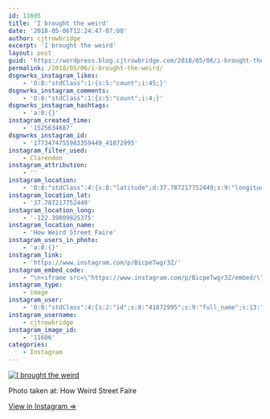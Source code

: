 ```yaml
---
id: 11605
title: 'I brought the weird'
date: '2018-05-06T12:24:47-07:00'
author: cjtrowbridge
excerpt: 'I brought the weird'
layout: post
guid: 'https://wordpress.blog.cjtrowbridge.com/2018/05/06/i-brought-the-weird/'
permalink: /2018/05/06/i-brought-the-weird/
dsgnwrks_instagram_likes:
    - 'O:8:"stdClass":1:{s:5:"count";i:45;}'
dsgnwrks_instagram_comments:
    - 'O:8:"stdClass":1:{s:5:"count";i:4;}'
dsgnwrks_instagram_hashtags:
    - 'a:0:{}'
instagram_created_time:
    - '1525634687'
dsgnwrks_instagram_id:
    - '1773474755983359449_41872995'
instagram_filter_used:
    - Clarendon
instagram_attribution:
    - ''
instagram_location:
    - 'O:8:"stdClass":4:{s:8:"latitude";d:37.787217752449;s:9:"longitude";d:-122.39809825375;s:4:"name";s:22:"How Weird Street Faire";s:2:"id";i:2633176;}'
instagram_location_lat:
    - '37.787217752449'
instagram_location_long:
    - '-122.39809825375'
instagram_location_name:
    - 'How Weird Street Faire'
instagram_users_in_photo:
    - 'a:0:{}'
instagram_link:
    - 'https://www.instagram.com/p/BicpeTwgr3Z/'
instagram_embed_code:
    - "\n<iframe src=\"https://www.instagram.com/p/BicpeTwgr3Z/embed/\" width=\"612\" height=\"710\" frameborder=\"0\" scrolling=\"no\" allowtransparency=\"true\" class=\"insta-image-embed\"></iframe>\n"
instagram_type:
    - image
instagram_user:
    - 'O:8:"stdClass":4:{s:2:"id";s:8:"41872995";s:9:"full_name";s:13:"CJ Trowbridge";s:15:"profile_picture";s:184:"https://scontent.cdninstagram.com/vp/0775d428d94dd24db966978e1f7c4c47/5CF4EA0B/t51.2885-19/s150x150/49719818_1996732167092496_2139941882996719616_n.jpg?_nc_ht=scontent.cdninstagram.com";s:8:"username";s:12:"cjtrowbridge";}'
instagram_username:
    - cjtrowbridge
instagram_image_id:
    - '11606'
categories:
    - Instagram
---
```


[![I brought the weird](https://blog.cjtrowbridge.com/wp-content/uploads/2018/05/i-brought-the-weird-1-1.jpg)](https://www.instagram.com/p/BicpeTwgr3Z/)

Photo taken at: How Weird Street Faire

[View in Instagram ⇒](https://www.instagram.com/p/BicpeTwgr3Z/)